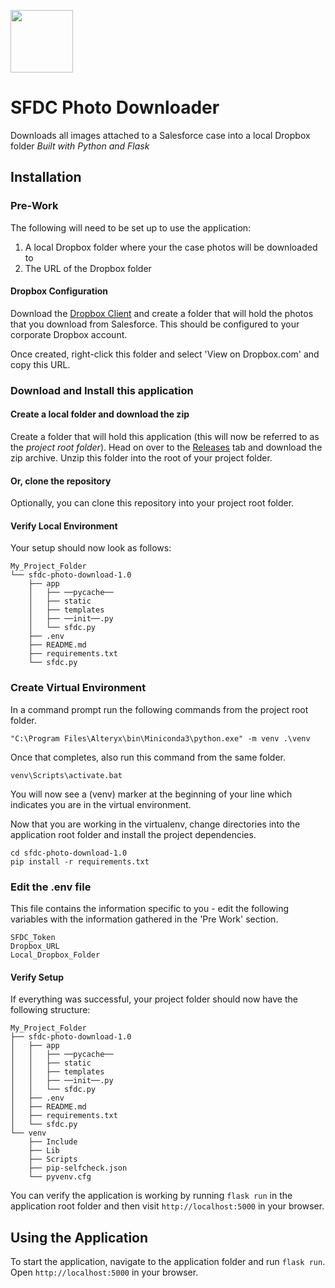 
<span style="display:block;align:center"><img src='https://static.brandfolder.com/salesforce/logo/salesforce-primary-logo.png' height='100'/></span>

# SFDC Photo Downloader

Downloads all images attached to a Salesforce case into a local Dropbox folder
_Built with Python and Flask_

## Installation

### Pre-Work
The following will need to be set up to use the application:
1. A local Dropbox folder where your the case photos will be downloaded to
2. The URL of the Dropbox folder

#### Dropbox Configuration
Download the [Dropbox Client](https://www.dropbox.com/install) and create a folder that will hold the photos that you download from Salesforce. This should be configured to your corporate Dropbox account.

Once created, right-click this folder and select 'View on <span>Dropbox.com</span>' and copy this URL.

### Download and Install this application

#### Create a local folder and download the zip
Create a folder that will hold this application (this will now be referred to as the _project root folder_). Head on over to the [Releases](https://github.com/lahonu/sfdc-photo-download/releases/latest) tab and download the zip archive. Unzip this folder into the root of your project folder.

#### Or, clone the repository
Optionally, you can clone this repository into your project root folder.

#### Verify Local Environment
Your setup should now look as follows:
```
My_Project_Folder
└── sfdc-photo-download-1.0
    ├── app
    │   ├── ──pycache──
    │   ├── static
    │   ├── templates
    │   ├── ──init──.py
    │   └── sfdc.py
    ├── .env
    ├── README.md
    ├── requirements.txt
    └── sfdc.py
```
### Create Virtual Environment

In a command prompt run the following commands from the project root folder.
```
"C:\Program Files\Alteryx\bin\Miniconda3\python.exe" -m venv .\venv
```
Once that completes, also run this command from the same folder.
```
venv\Scripts\activate.bat
```
You will now see a (venv) marker at the beginning of your line which indicates you are in the virtual environment.

Now that you are working in the virtualenv, change directories into the application root folder and install the project dependencies.
```
cd sfdc-photo-download-1.0
pip install -r requirements.txt
```

### Edit the .env file
This file contains the information specific to you - edit the following variables with the information gathered in the 'Pre Work' section.
```
SFDC_Token
Dropbox_URL
Local_Dropbox_Folder
```

#### Verify Setup

If everything was successful, your project folder should now have the following structure:
```
My_Project_Folder
├── sfdc-photo-download-1.0
│   ├── app
│   │   ├── ──pycache──
│   │   ├── static
│   │   ├── templates
│   │   ├── ──init──.py
│   │   └── sfdc.py
│   ├── .env
│   ├── README.md
│   ├── requirements.txt
│   └── sfdc.py
└── venv
    ├── Include
    ├── Lib
    ├── Scripts
    ├── pip-selfcheck.json
    └── pyvenv.cfg
```
You can verify the application is working by running `flask run` in the application root folder and then visit `http://localhost:5000` in your browser.

## Using the Application
To start the application, navigate to the application folder and run `flask run`. Open `http://localhost:5000` in your browser.
